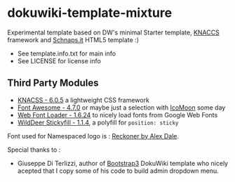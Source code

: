 # dokuwiki-template-mixture
Experimental template based on DW's minimal Starter template, [KNACCS](http://github.com) framework and [Schnaps.it](http://schnaps.it/) HTML5 template :)

* See template.info.txt for main info
* See LICENSE for license info

## Third Party Modules

* [KNACSS - 6.0.5](http://knacss.com/) a lightweight CSS framework
* [Font Awesome - 4.7.0](http://fontawesome.io/) or maybe just a selection with [IcoMoon](https://icomoon.io/) some day
* [Web Font Loader - 1.6.24](https://github.com/typekit/webfontloader) to nicely load fonts from Google Web Fonts
* [WildDeer Stickyfill - 1.1.4](https://github.com/wilddeer/stickyfill), a polyfill for `position: sticky`

Font used for Namespaced logo is : [Reckoner by Alex Dale](https://www.behance.net/alexiandale).

Special thanks to :
* Giuseppe Di Terlizzi, author of [Bootstrap3](https://www.dokuwiki.org/template:bootstrap3) DokuWiki template who nicely acepted that I copy some of his code to build admin dropdown menu.
